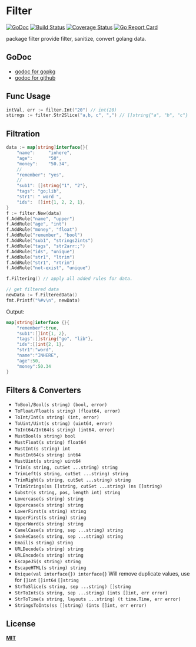 # Filter

[![GoDoc](https://godoc.org/github.com/gookit/filter?status.svg)](https://godoc.org/github.com/gookit/filter)
[![Build Status](https://travis-ci.org/gookit/filter.svg?branch=master)](https://travis-ci.org/gookit/filter)
[![Coverage Status](https://coveralls.io/repos/github/gookit/filter/badge.svg?branch=master)](https://coveralls.io/github/gookit/filter?branch=master)
[![Go Report Card](https://goreportcard.com/badge/github.com/gookit/filter)](https://goreportcard.com/report/github.com/gookit/filter)

package filter provide filter, sanitize, convert golang data.

## GoDoc

- [godoc for gopkg](https://godoc.org/gopkg.in/gookit/filter.v1)
- [godoc for github](https://godoc.org/github.com/gookit/filter)

## Func Usage

```go
intVal, err := filter.Int("20") // int(20)
stirngs := filter.Str2Slice("a,b, c", ",") // []string{"a", "b", "c"}
```

## Filtration

```go
data := map[string]interface{}{
    "name":     "inhere",
    "age":      "50",
    "money":    "50.34",
    // 
    "remember": "yes",
    //
    "sub1": []string{"1", "2"},
    "tags": "go;lib",
    "str1": " word ",
    "ids":  []int{1, 2, 2, 1},
}
f := filter.New(data)
f.AddRule("name", "upper")
f.AddRule("age", "int")
f.AddRule("money", "float")
f.AddRule("remember", "bool")
f.AddRule("sub1", "strings2ints")
f.AddRule("tags", "str2arr:;")
f.AddRule("ids", "unique")
f.AddRule("str1", "ltrim")
f.AddRule("str1", "rtrim")
f.AddRule("not-exist", "unique")

f.Filtering() // apply all added rules for data.

// get filtered data
newData := f.FilteredData()
fmt.Printf("%#v\n", newData)
```

Output:

```go
map[string]interface {}{
    "remember":true, 
    "sub1":[]int{1, 2}, 
    "tags":[]string{"go", "lib"}, 
    "ids":[]int{2, 1}, 
    "str1":"word", 
    "name":"INHERE", 
    "age":50, 
    "money":50.34
}
```

## Filters & Converters

- `ToBool/Bool(s string) (bool, error)`
- `ToFloat/Float(s string) (float64, error)`
- `ToInt/Int(s string) (int, error)`
- `ToUint/Uint(s string) (uint64, error)`
- `ToInt64/Int64(s string) (int64, error)`
- `MustBool(s string) bool`
- `MustFloat(s string) float64`
- `MustInt(s string) int`
- `MustInt64(s string) int64`
- `MustUint(s string) uint64`
- `Trim(s string, cutSet ...string) string`
- `TrimLeft(s string, cutSet ...string) string`
- `TrimRight(s string, cutSet ...string) string`
- `TrimStrings(ss []string, cutSet ...string) (ns []string)`
- `Substr(s string, pos, length int) string`
- `Lowercase(s string) string`
- `Uppercase(s string) string`
- `LowerFirst(s string) string`
- `UpperFirst(s string) string`
- `UpperWord(s string) string`
- `CamelCase(s string, sep ...string) string`
- `SnakeCase(s string, sep ...string) string`
- `Email(s string) string`
- `URLDecode(s string) string`
- `URLEncode(s string) string`
- `EscapeJS(s string) string`
- `EscapeHTML(s string) string`
- `Unique(val interface{}) interface{}` Will remove duplicate values, use for `[]int` `[]int64` `[]string`
- `StrToSlice(s string, sep ...string) []string`
- `StrToInts(s string, sep ...string) (ints []int, err error)`
- `StrToTime(s string, layouts ...string) (t time.Time, err error)`
- `StringsToInts(ss []string) (ints []int, err error)`

## License

**[MIT](LICENSE)**
